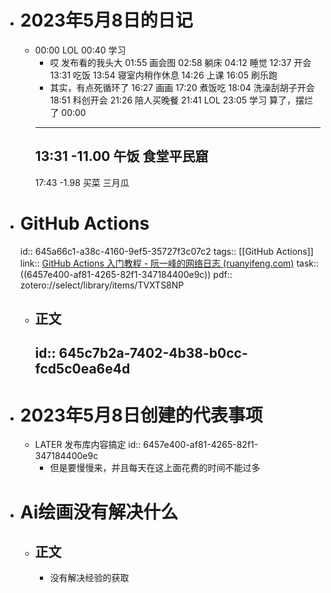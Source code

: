 - # 2023年5月8日的日记
	- 00:00
	  LOL
	  00:40
	  学习
	  * 哎 发布看的我头大
	  01:55
	  画会图
	  02:58
	  躺床
	  04:12
	  睡觉
	  12:37
	  开会
	  13:31
	  吃饭
	  13:54
	  寝室内稍作休息
	  14:26
	  上课 
	  16:05
	  刷乐跑
	  * 其实，有点死循环了
	  16:27
	  画画
	  17:20
	  煮饭吃
	  18:04
	  洗澡刮胡子开会
	  18:51
	  科创开会
	  21:26
	  陪人买晚餐
	  21:41
	  LOL
	  23:05
	  学习
	  算了，摆烂了
	  00:00
	  ---
	  13:31
	  -11.00
	  午饭
	  食堂平民窟
	  --
	  17:43
	  -1.98
	  买菜
	  三月瓜
- # GitHub Actions
  id:: 645a66c1-a38c-4160-9ef5-35727f3c07c2
  tags:: [[GitHub Actions]]
  link:: [GitHub Actions 入门教程 - 阮一峰的网络日志 (ruanyifeng.com)](https://www.ruanyifeng.com/blog/2019/09/getting-started-with-github-actions.html)
  task:: ((6457e400-af81-4265-82f1-347184400e9c))
  pdf:: zotero://select/library/items/TVXTS8NP
	- ## 正文
	  id:: 645c7b2a-7402-4b38-b0cc-fcd5c0ea6e4d
		-
- # 2023年5月8日创建的代表事项
	- LATER 发布库内容搞定
	  id:: 6457e400-af81-4265-82f1-347184400e9c
	  * 但是要慢慢来，并且每天在这上面花费的时间不能过多
- # Ai绘画没有解决什么
	- ## 正文
		- 没有解决经验的获取
